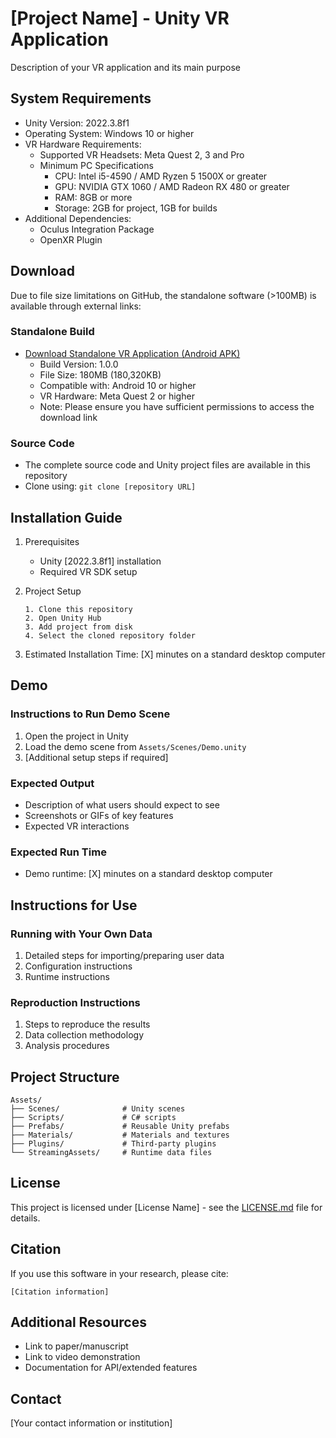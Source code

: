 # [Project Name] - Unity VR Application
Description of your VR application and its main purpose

## System Requirements
- Unity Version: 2022.3.8f1
- Operating System: Windows 10 or higher
- VR Hardware Requirements:
  - Supported VR Headsets: Meta Quest 2, 3 and Pro
  - Minimum PC Specifications
    - CPU: Intel i5-4590 / AMD Ryzen 5 1500X or greater
    - GPU: NVIDIA GTX 1060 / AMD Radeon RX 480 or greater
    - RAM: 8GB or more
    - Storage: 2GB for project, 1GB for builds
- Additional Dependencies:
  - Oculus Integration Package
  - OpenXR Plugin

## Download
Due to file size limitations on GitHub, the standalone software (>100MB) is available through external links:

### Standalone Build
- [Download Standalone VR Application (Android APK)](https://1drv.ms/u/s!Arq-JhppjNaold59Q9e37FUA6jSAmA?e=ifiR6E)
  - Build Version: 1.0.0
  - File Size: 180MB (180,320KB)
  - Compatible with: Android 10 or higher
  - VR Hardware: Meta Quest 2 or higher
  - Note: Please ensure you have sufficient permissions to access the download link

### Source Code
- The complete source code and Unity project files are available in this repository
- Clone using: `git clone [repository URL]`

 
## Installation Guide
1. Prerequisites
   - Unity [2022.3.8f1] installation
   - Required VR SDK setup
   
2. Project Setup
   ```
   1. Clone this repository
   2. Open Unity Hub
   3. Add project from disk
   4. Select the cloned repository folder
   ```

3. Estimated Installation Time: [X] minutes on a standard desktop computer

## Demo
### Instructions to Run Demo Scene
1. Open the project in Unity
2. Load the demo scene from `Assets/Scenes/Demo.unity`
3. [Additional setup steps if required]

### Expected Output
- Description of what users should expect to see
- Screenshots or GIFs of key features
- Expected VR interactions

### Expected Run Time
- Demo runtime: [X] minutes on a standard desktop computer

## Instructions for Use
### Running with Your Own Data
1. Detailed steps for importing/preparing user data
2. Configuration instructions
3. Runtime instructions

### Reproduction Instructions
1. Steps to reproduce the results
2. Data collection methodology
3. Analysis procedures

## Project Structure
```
Assets/
├── Scenes/              # Unity scenes
├── Scripts/             # C# scripts
├── Prefabs/             # Reusable Unity prefabs
├── Materials/           # Materials and textures
├── Plugins/             # Third-party plugins
└── StreamingAssets/     # Runtime data files
```

## License
This project is licensed under [License Name] - see the [LICENSE.md](LICENSE.md) file for details.

## Citation
If you use this software in your research, please cite:
```
[Citation information]
```

## Additional Resources
- Link to paper/manuscript
- Link to video demonstration
- Documentation for API/extended features

## Contact
[Your contact information or institution]